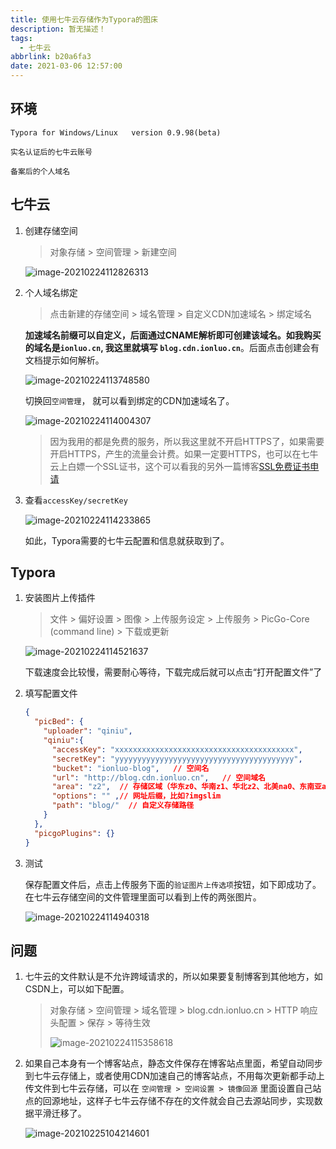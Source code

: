 ```yaml
---
title: 使用七牛云存储作为Typora的图床
description: 暂无描述！
tags:
  - 七牛云
abbrlink: b20a6fa3
date: 2021-03-06 12:57:00
---
```




## 环境

`Typora for Windows/Linux   version 0.9.98(beta)`

`实名认证后的七牛云账号`

`备案后的个人域名`



## 七牛云

1. 创建存储空间

   > 对象存储 > 空间管理 > 新建空间

   ![image-20210224112826313](http://blog.cdn.ionluo.cn/blog/image-20210224112826313.png)

2. 个人域名绑定

   > 点击新建的存储空间 > 域名管理 > 自定义CDN加速域名 > 绑定域名

   **加速域名前缀可以自定义，后面通过CNAME解析即可创建该域名。如我购买的域名是`ionluo.cn`, 我这里就填写 `blog.cdn.ionluo.cn`**。后面点击创建会有文档提示如何解析。

   ![image-20210224113748580](http://blog.cdn.ionluo.cn/blog/image-20210224113748580.png)

   切换回`空间管理`， 就可以看到绑定的CDN加速域名了。

   ![image-20210224114004307](http://blog.cdn.ionluo.cn/blog/image-20210224114004307.png)

   > 因为我用的都是免费的服务，所以我这里就不开启HTTPS了，如果需要开启HTTPS，产生的流量会计费。如果一定要HTTPS，也可以在七牛云上白嫖一个SSL证书，这个可以看我的另外一篇博客[SSL免费证书申请]()

3. 查看`accessKey/secretKey`

   ![image-20210224114233865](http://blog.cdn.ionluo.cn/blog/image-20210224114233865.png)

   如此，Typora需要的七牛云配置和信息就获取到了。



## Typora

1. 安装图片上传插件

   > 文件 > 偏好设置 > 图像 > 上传服务设定 > 上传服务 > PicGo-Core (command line) > 下载或更新

   ![image-20210224114521637](http://blog.cdn.ionluo.cn/blog/image-20210224114521637.png)

   下载速度会比较慢，需要耐心等待，下载完成后就可以点击“打开配置文件”了

2. 填写配置文件

   ```json
   {
     "picBed": {
       "uploader": "qiniu",
       "qiniu":{
         "accessKey": "xxxxxxxxxxxxxxxxxxxxxxxxxxxxxxxxxxxxxxxx",
         "secretKey": "yyyyyyyyyyyyyyyyyyyyyyyyyyyyyyyyyyyyyyyy",
         "bucket": "ionluo-blog",   // 空间名
         "url": "http://blog.cdn.ionluo.cn",   // 空间域名
         "area": "z2",  // 存储区域（华东z0、华南z1、华北z2、北美na0、东南亚as0）
         "options": "" ,// 网址后缀，比如?imgslim
         "path": "blog/"  // 自定义存储路径
       }
     },
     "picgoPlugins": {}
   }
   ```

3. 测试

   保存配置文件后，点击上传服务下面的`验证图片上传选项`按钮，如下即成功了。在七牛云存储空间的文件管理里面可以看到上传的两张图片。

   ![image-20210224114940318](http://blog.cdn.ionluo.cn/blog/image-20210224114940318.png)





## 问题

1. 七牛云的文件默认是不允许跨域请求的，所以如果要复制博客到其他地方，如CSDN上，可以如下配置。

   > 对象存储 > 空间管理 > 域名管理 > blog.cdn.ionluo.cn > HTTP 响应头配置 > 保存 > 等待生效
   >
   > ![image-20210224115358618](http://blog.cdn.ionluo.cn/blog/image-20210224115358618.png)

2. 如果自己本身有一个博客站点，静态文件保存在博客站点里面，希望自动同步到七牛云存储上，或者使用CDN加速自己的博客站点，不用每次更新都手动上传文件到七牛云存储，可以在 `空间管理 > 空间设置 > 镜像回源` 里面设置自己站点的回源地址，这样子七牛云存储不存在的文件就会自己去源站同步，实现数据平滑迁移了。

   ![image-20210225104214601](http://blog.cdn.ionluo.cn/blog/image-20210225104214601.png)


